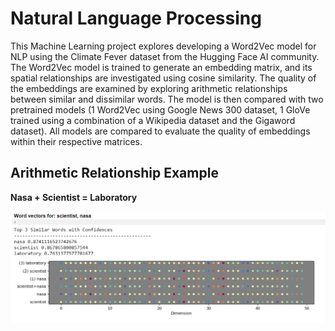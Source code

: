 # Natural Language Processing 

This Machine Learning project explores developing a Word2Vec model for NLP using the Climate Fever dataset from the Hugging Face AI community. The Word2Vec model is trained to generate an embedding matrix, and its spatial relationships are investigated using cosine similarity. The quality of the embeddings are examined by exploring arithmetic relationships between similar and dissimilar words. The model is then compared with two pretrained models (1 Word2Vec using Google News 300 dataset, 1 GloVe trained using a combination of a Wikipedia dataset and the Gigaword dataset). All models are compared to evaluate the quality of embeddings within their respective matrices.

## Arithmetic Relationship Example

**Nasa + Scientist = Laboratory**


![](Arithmetic_NLP.png)
